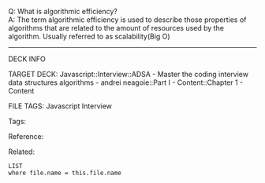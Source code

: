 Q: What is algorithmic efficiency?  
A: The term algorithmic efficiency is used to describe those properties of algorithms that are related to the amount of resources used by the algorithm. Usually referred to as scalability(Big O)
<!--ID: 1690027055518-->

---

DECK INFO

TARGET DECK: Javascript::Interview::ADSA - Master the coding interview data structures algorithms - andrei neagoie::Part I - Content::Chapter 1 - Content

FILE TAGS: Javascript Interview

Tags:

Reference:

Related:

```dataview
LIST
where file.name = this.file.name
```
